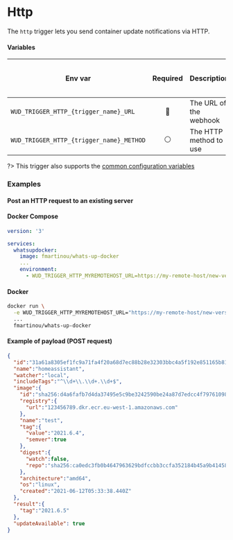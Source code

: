 # Http

The `http` trigger lets you send container update notifications via HTTP.

#### Variables

| Env var                                  | Required       | Description            | Supported values              | Default value when missing |
| ---------------------------------------- |:--------------:| ---------------------- | ----------------------------- | -------------------------- | 
| `WUD_TRIGGER_HTTP_{trigger_name}_URL`    | :red_circle:   | The URL of the webhook | Valid http or https endpoint  |                            |
| `WUD_TRIGGER_HTTP_{trigger_name}_METHOD` | :white_circle: | The HTTP method to use | `GET`, `POST`                 | `POST`                     |

?> This trigger also supports the [common configuration variables](configuration/triggers/?id=common-trigger-configuration)

### Examples

#### Post an HTTP request to an existing server 

<!-- tabs:start -->
#### **Docker Compose**
```yaml
version: '3'

services:
  whatsupdocker:
    image: fmartinou/whats-up-docker
    ...
    environment:
      - WUD_TRIGGER_HTTP_MYREMOTEHOST_URL=https://my-remote-host/new-version
```
#### **Docker**
```bash
docker run \
  -e WUD_TRIGGER_HTTP_MYREMOTEHOST_URL="https://my-remote-host/new-version" \
  ...
  fmartinou/whats-up-docker
```
<!-- tabs:end -->

#### Example of payload (POST request)
```json
{
  "id":"31a61a8305ef1fc9a71fa4f20a68d7ec88b28e32303bbc4a5f192e851165b816",
  "name":"homeassistant",
  "watcher":"local",
  "includeTags":"^\\d+\\.\\d+.\\d+$",
  "image":{
    "id":"sha256:d4a6fafb7d4da37495e5c9be3242590be24a87d7edcc4f79761098889c54fca6",
    "registry":{
      "url":"123456789.dkr.ecr.eu-west-1.amazonaws.com"
    },
    "name":"test",
    "tag":{
      "value":"2021.6.4",
      "semver":true
    },
    "digest":{
      "watch":false,
      "repo":"sha256:ca0edc3fb0b4647963629bdfccbb3ccfa352184b45a9b4145832000c2878dd72"
    },
    "architecture":"amd64",
    "os":"linux",
    "created":"2021-06-12T05:33:38.440Z"
  },
  "result":{
    "tag":"2021.6.5"
  },
  "updateAvailable": true
}
```
